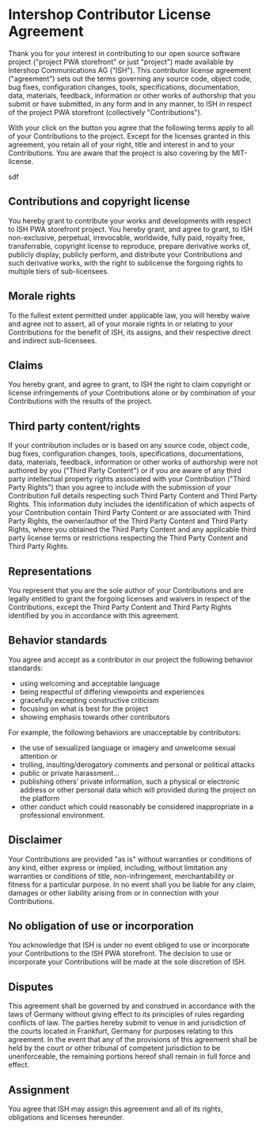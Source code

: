 <!--
kb_sync_latest_only
kb_pwa
kb_everyone
kb_guide
-->

# Intershop Contributor License Agreement

Thank you for your interest in contributing to our open source software project ("project PWA storefront" or just "project") made available by Intershop Communications AG ("ISH"). This contributor license agreement ("agreement") sets out the terms governing any source code, object code, bug fixes, configuration changes, tools, specifications, documentation, data, materials, feedback, information or other works of authorship that you submit or have submitted, in any form and in any manner, to ISH in respect of the project PWA storefront (collectively "Contributions").

With your click on the button you agree that the following terms apply to all of your Contributions to the project. Except for the licenses granted in this agreement, you retain all of your right, title and interest in and to your Contributions. You are aware that the project is also covering by the MIT-license.

sdf

## Contributions and copyright license

You hereby grant to contribute your works and developments with respect to ISH PWA storefront project. You hereby grant, and agree to grant, to ISH non-exclusive, perpetual, irrevocable, worldwide, fully paid, royalty free, transferrable, copyright license to reproduce, prepare derivative works of, publicly display, publicly perform, and distribute your Contributions and such derivative works, with the right to sublicense the forgoing rights to multiple tiers of sub-licensees.

## Morale rights

To the fullest extent permitted under applicable law, you will hereby waive and agree not to assert, all of your morale rights in or relating to your Contributions for the benefit of ISH, its assigns, and their respective direct and indirect sub-licensees.

## Claims

You hereby grant, and agree to grant, to ISH the right to claim copyright or license infringements of your Contributions alone or by combination of your Contributions with the results of the project.

## Third party content/rights

If your contribution includes or is based on any source code, object code, bug fixes, configuration changes, tools, specifications, documentations, data, materials, feedback, information or other works of authorship were not authored by you ("Third Party Content") or if you are aware of any third party intellectual property rights associated with your Contribution ("Third Party Rights") than you agree to include with the submission of your Contribution full details respecting such Third Party Content and Third Party Rights. This information duty includes the identification of which aspects of your Contribution contain Third Party Content or are associated with Third Party Rights, the owner/author of the Third Party Content and Third Party Rights, where you obtained the Third Party Content and any applicable third party license terms or restrictions respecting the Third Party Content and Third Party Rights.

## Representations

You represent that you are the sole author of your Contributions and are legally entitled to grant the forgoing licenses and waivers in respect of the Contributions, except the Third Party Content and Third Party Rights identified by you in accordance with this agreement.

## Behavior standards

You agree and accept as a contributor in our project the following behavior standards:

- using welcoming and acceptable language
- being respectful of differing viewpoints and experiences
- gracefully excepting constructive criticism
- focusing on what is best for the project
- showing emphasis towards other contributors

For example, the following behaviors are unacceptable by contributors:

- the use of sexualized language or imagery and unwelcome sexual attention or
- trolling, insulting/derogatory comments and personal or political attacks
- public or private harassment…
- publishing others’ private information, such a physical or electronic address or other personal data which will provided during the project on the platform
- other conduct which could reasonably be considered inappropriate in a professional environment.

## Disclaimer

Your Contributions are provided "as is" without warranties or conditions of any kind, either express or implied, including, without limitation any warranties or conditions of title, non-infringement, merchantability or fitness for a particular purpose. In no event shall you be liable for any claim, damages or other liability arising from or in connection with your Contributions.

## No obligation of use or incorporation

You acknowledge that ISH is under no event obliged to use or incorporate your Contributions to the ISH PWA storefront. The decision to use or incorporate your Contributions will be made at the sole discretion of ISH.

## Disputes

This agreement shall be governed by and construed in accordance with the laws of Germany without giving effect to its principles of rules regarding conflicts of law. The parties hereby submit to venue in and jurisdiction of the courts located in Frankfurt, Germany for purposes relating to this agreement. In the event that any of the provisions of this agreement shall be held by the court or other tribunal of competent jurisdiction to be unenforceable, the remaining portions hereof shall remain in full force and effect.

## Assignment

You agree that ISH may assign this agreement and all of its rights, obligations and licenses hereunder.

